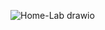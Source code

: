 ![Home-Lab drawio](https://github.com/Young-Jung/Home-Lab/assets/43939195/3b033c06-f47c-483f-9484-1c5c9e0895cd)

